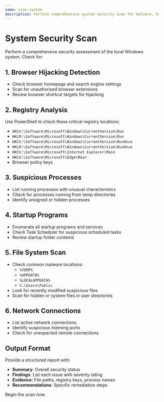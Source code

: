 ```yaml
---
name: scan-system
description: Perform comprehensive system security scan for malware, hijacking, and suspicious activity
---
```


# System Security Scan

Perform a comprehensive security assessment of the local Windows system. Check for:

## 1. Browser Hijacking Detection
- Check browser homepage and search engine settings
- Scan for unauthorized browser extensions
- Review browser shortcut targets for hijacking

## 2. Registry Analysis
Use PowerShell to check these critical registry locations:
- `HKCU:\Software\Microsoft\Windows\CurrentVersion\Run`
- `HKLM:\Software\Microsoft\Windows\CurrentVersion\Run`
- `HKCU:\Software\Microsoft\Windows\CurrentVersion\RunOnce`
- `HKLM:\Software\Microsoft\Windows\CurrentVersion\RunOnce`
- `HKCU:\Software\Microsoft\Internet Explorer\Main`
- `HKCU:\Software\Microsoft\Edge\Main`
- Browser policy keys

## 3. Suspicious Processes
- List running processes with unusual characteristics
- Check for processes running from temp directories
- Identify unsigned or hidden processes

## 4. Startup Programs
- Enumerate all startup programs and services
- Check Task Scheduler for suspicious scheduled tasks
- Review startup folder contents

## 5. File System Scan
- Check common malware locations:
  - `%TEMP%`
  - `%APPDATA%`
  - `%LOCALAPPDATA%`
  - `C:\Users\Public`
- Look for recently modified suspicious files
- Scan for hidden or system files in user directories

## 6. Network Connections
- List active network connections
- Identify suspicious listening ports
- Check for unexpected remote connections

## Output Format
Provide a structured report with:
- **Summary**: Overall security status
- **Findings**: List each issue with severity rating
- **Evidence**: File paths, registry keys, process names
- **Recommendations**: Specific remediation steps

Begin the scan now.
